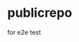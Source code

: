 # publicrepo
for e2e test






















































































































































































































































































































































































































































































































































































































































































































































































































































































































































































































































































































































































































































































































































































































































































































































































































































































































































































































































































































































































































































































































































































































































































































































































































































































































































































































































































































